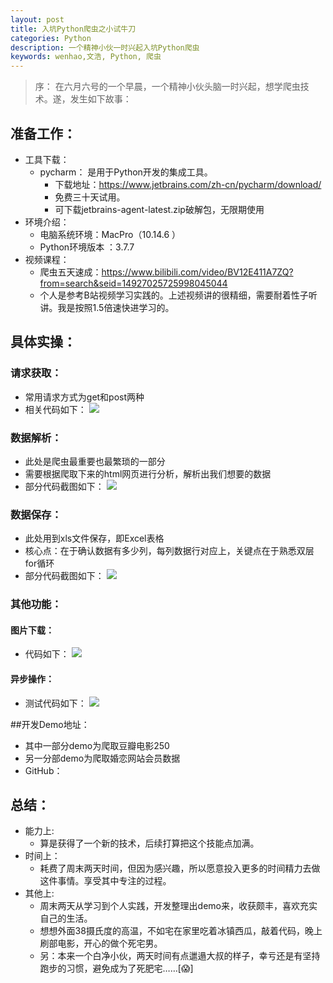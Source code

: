 ```yaml
---
layout: post
title: 入坑Python爬虫之小试牛刀
categories: Python
description: 一个精神小伙一时兴起入坑Python爬虫
keywords: wenhao,文浩, Python, 爬虫
---
```


> 序： 在六月六号的一个早晨，一个精神小伙头脑一时兴起，想学爬虫技术。遂，发生如下故事：

## 准备工作：
- 工具下载：
	-  pycharm： 是用于Python开发的集成工具。 
		-  下载地址：https://www.jetbrains.com/zh-cn/pycharm/download/
		-  免费三十天试用。
		-  可下载jetbrains-agent-latest.zip破解包，无限期使用
- 环境介绍：
	- 电脑系统环境：MacPro（10.14.6 ）
	- Python环境版本 ：3.7.7
- 视频课程：
	- 爬虫五天速成：https://www.bilibili.com/video/BV12E411A7ZQ?from=search&seid=14927025725998045044
	- 个人是参考B站视频学习实践的。上述视频讲的很精细，需要耐着性子听讲。我是按照1.5倍速快进学习的。

## 具体实操：
### 请求获取：
- 常用请求方式为get和post两种
- 相关代码如下：
    ![](https://cdn.jsdelivr.net/gh/wenhaoclub/blog-assets/images/posts/python/requestMethod.png)

### 数据解析：
- 此处是爬虫最重要也最繁琐的一部分
- 需要根据爬取下来的html网页进行分析，解析出我们想要的数据
- 部分代码截图如下：
	![](https://cdn.jsdelivr.net/gh/wenhaoclub/blog-assets/images/posts/python/spider01.png)

### 数据保存：
- 此处用到xls文件保存，即Excel表格
- 核心点：在于确认数据有多少列，每列数据行对应上，关键点在于熟悉双层for循环
- 部分代码截图如下：
	![](https://cdn.jsdelivr.net/gh/wenhaoclub/blog-assets/images/posts/python/spider02.png)

### 其他功能：
#### 图片下载：
- 代码如下：
	![](https://cdn.jsdelivr.net/gh/wenhaoclub/blog-assets/images/posts/python/pic.png)

#### 异步操作：
- 测试代码如下：
	![](https://cdn.jsdelivr.net/gh/wenhaoclub/blog-assets/images/posts/python/testAsy.png)

##开发Demo地址：	
- 其中一部分demo为爬取豆瓣电影250
- 另一分部demo为爬取婚恋网站会员数据
- GitHub：

## 总结：
- 能力上:
	- 算是获得了一个新的技术，后续打算把这个技能点加满。
- 时间上：
	- 耗费了周末两天时间，但因为感兴趣，所以愿意投入更多的时间精力去做这件事情。享受其中专注的过程。
- 其他上:
	- 周末两天从学习到个人实践，开发整理出demo来，收获颇丰，喜欢充实自己的生活。
	- 想想外面38摄氏度的高温，不如宅在家里吃着冰镇西瓜，敲着代码，晚上刷部电影，开心的做个死宅男。
	- 另：本来一个白净小伙，两天时间有点邋遢大叔的样子，幸亏还是有坚持跑步的习惯，避免成为了死肥宅……[😱]